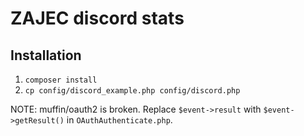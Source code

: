 # ZAJEC discord stats

## Installation
1. `composer install`
2. `cp config/discord_example.php config/discord.php`

NOTE: muffin/oauth2 is broken. Replace `$event->result` with `$event->getResult()` in `OAuthAuthenticate.php`.
